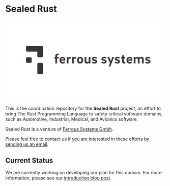 # Sealed Rust

[![Ferrous Systems](./images/ferrous-logo.svg)](https://ferrous-systems.com/)

This is the coordination repository for the **Sealed Rust** project, an effort to bring The Rust Programming Language to safety critical software domains, such as Automotive, Industrial, Medical, and Avionics software.

Sealed Rust is a venture of [Ferrous Systems Gmbh](https://ferrous-systems.com).

Please feel free to contact us if you are interested in these efforts by [sending us an email](mailto:sealed-rust@ferrous-systems.com).

## Current Status

We are currently working on developing our plan for this domain. For more information, please see our [introduction blog post](https://ferrous-systems.com/blog/sealed-rust-the-pitch).

